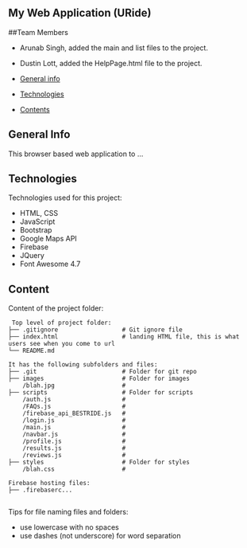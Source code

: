 ## My Web Application (URide)

##Team Members
* Arunab Singh, added the main and list files to the project.
* Dustin Lott, added the HelpPage.html file to the project.

* [General info](#general-info)
* [Technologies](#technologies)
* [Contents](#content)

## General Info
This browser based web application to ...
	
## Technologies
Technologies used for this project:
* HTML, CSS
* JavaScript
* Bootstrap 
* Google Maps API
* Firebase
* JQuery
* Font Awesome 4.7

	
## Content
Content of the project folder:

```
 Top level of project folder: 
├── .gitignore                  # Git ignore file
├── index.html                  # landing HTML file, this is what users see when you come to url
└── README.md

It has the following subfolders and files:
├── .git                        # Folder for git repo
├── images                      # Folder for images
    /blah.jpg                   # 
├── scripts                     # Folder for scripts
    /auth.js                    # 
    /FAQs.js                    #
    /firebase_api_BESTRIDE.js   #
    /login.js                   #
    /main.js                    #
    /navbar.js                  #
    /profile.js                 #
    /results.js                 #
    /reviews.js                 #
├── styles                      # Folder for styles
    /blah.css                   # 

Firebase hosting files: 
├── .firebaserc...


```

Tips for file naming files and folders:
* use lowercase with no spaces
* use dashes (not underscore) for word separation

